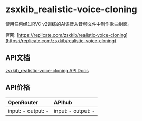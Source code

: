 # zsxkib_realistic-voice-cloning

使用任何经过RVC v2训练的AI语音从音频文件中制作歌曲封面。

官网: [https://replicate.com/zsxkib/realistic-voice-cloning](https://replicate.com/zsxkib/realistic-voice-cloning)

## API文档

[zsxkib_realistic-voice-cloning API Docs](../apis/zh/zsxkib_realistic-voice-cloning.md)

## API价格

| OpenRouter | APIhub |
|:---|:---|
| input: - output: - | input: - output: - |
